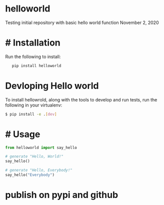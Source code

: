 # helloworld
Testing initial repository with basic hello world function
November 2, 2020


# # Installation
Run the following to install:
```python
   pip install helloworld
```

# Devloping Hello world
To install hellowrold, along with the tools to develop and run tests, run the following in your virtualenv:
```bash
$ pip install -e .[dev]
```


# # Usage
```python
from helloworld import say_hello

# generate "Hello, World!"
say_hello()

# generate "Hello, Everybody!"
say_hello("Everybody")
```

# publish on pypi and github
